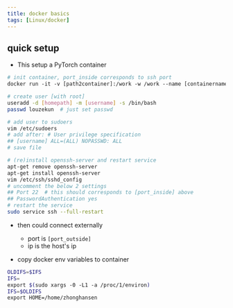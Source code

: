 ```yaml
---
title: docker basics
tags: [Linux/docker]
---
```


## quick setup

- This setup a PyTorch container
```bash
# init container, port_inside corresponds to ssh port
docker run -it -v [path2container]:/work -w /work --name [containername] --gpus all --ipc=host --ulimit memlock=-1 --ulimit stack=67108864 -p [port_outside]:[port_inside] nvcr.io/nvidia/pytorch:22.11-py3

# create user [with root]
useradd -d [homepath] -m [username] -s /bin/bash
passwd louzekun  # just set passwd

# add user to sudoers
vim /etc/sudoers
# add after: # User privilege specification
## [username] ALL=(ALL) NOPASSWD: ALL
# save file

# (re)install openssh-server and restart service
apt-get remove openssh-server
apt-get install openssh-server
vim /etc/ssh/sshd_config
# uncomment the below 2 settings
## Port 22  # this should corresponds to [port_inside] above
## PasswordAuthentication yes
# restart the service
sudo service ssh --full-restart
```
- then could connect externally
	- port is `[port_outside]`
	- ip is the host's ip


- copy docker env variables to container
```bash
OLDIFS=$IFS  
IFS=  
export $(sudo xargs -0 -L1 -a /proc/1/environ)  
IFS=$OLDIFS  
export HOME=/home/zhonghansen
```











